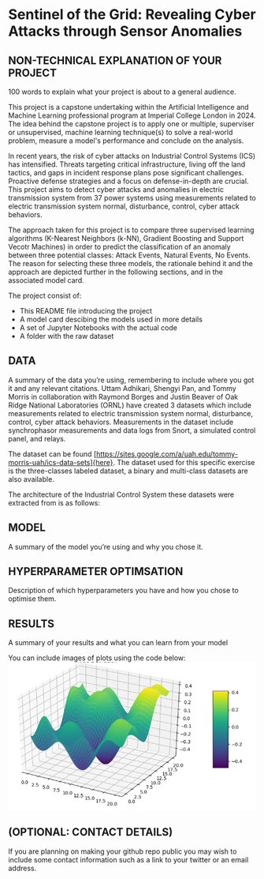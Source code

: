 # Sentinel of the Grid: Revealing Cyber Attacks through Sensor Anomalies


## NON-TECHNICAL EXPLANATION OF YOUR PROJECT
100 words to explain what your project is about to a general audience. 

This project is a capstone undertaking within the Artificial Intelligence and Machine Learning professional program at Imperial College London in 2024.
The idea behind the capstone project is to apply one or multiple, superviser or unsupervised, machine learning technique(s) to solve a real-world problem, measure a model's performance and conclude on the analysis.

In recent years, the risk of cyber attacks on Industrial Control Systems (ICS) has intensified. Threats targeting critical infrastructure, living off the land tactics, and gaps in incident response plans pose significant challenges. Proactive defense strategies and a focus on defense-in-depth are crucial. This project aims to detect cyber attacks and anomalies in electric transmission system from 37 power systems using measurements related to electric transmission system normal, disturbance, control, cyber attack behaviors. 

The approach taken for this project is to compare three supervised learning algorithms (K-Nearest Neighbors (k-NN), Gradient Boosting and Support Vecotr Machines) in order to predict the classification of an anomaly between three potential classes: Attack Events, Natural Events, No Events. 
The reason for selecting these three models, the rationale behind it and the approach are depicted further in the following sections, and in the associated model card. 

The project consist of:
- This README file introducing the project
- A model card descibing the models used in more details
- A set of Jupyter Notebooks with the actual code 
- A folder with the raw dataset

## DATA
A summary of the data you’re using, remembering to include where you got it and any relevant citations. 
Uttam Adhikari, Shengyi Pan, and Tommy Morris in collaboration with Raymond Borges and Justin Beaver of Oak Ridge National Laboratories (ORNL) have created 3 datasets which include measurements related to electric transmission system normal, disturbance, control, cyber attack behaviors. Measurements in the dataset include synchrophasor measurements and data logs from Snort, a simulated control panel, and relays.

The dataset can be found [https://sites.google.com/a/uah.edu/tommy-morris-uah/ics-data-sets]{here}. 
The dataset used for this specific exercise is the three-classes labeled dataset, a binary and multi-class datasets are also available.

The architecture of the Industrial Control System these datasets were extracted from is as follows:



## MODEL 
A summary of the model you’re using and why you chose it. 

## HYPERPARAMETER OPTIMSATION
Description of which hyperparameters you have and how you chose to optimise them. 

## RESULTS
A summary of your results and what you can learn from your model 

You can include images of plots using the code below:
![Screenshot](image.png)

## (OPTIONAL: CONTACT DETAILS)
If you are planning on making your github repo public you may wish to include some contact information such as a link to your twitter or an email address. 

